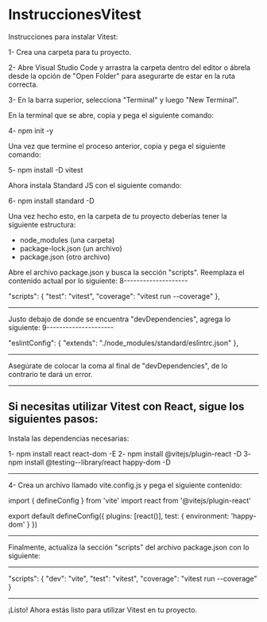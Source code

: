 # InstruccionesVitest

Instrucciones para instalar Vitest:

1- Crea una carpeta para tu proyecto.

2- Abre Visual Studio Code y arrastra la carpeta dentro del editor o ábrela desde la opción de "Open Folder" para asegurarte de estar en la ruta correcta.

3- En la barra superior, selecciona "Terminal" y luego "New Terminal".

En la terminal que se abre, copia y pega el siguiente comando:

4- npm init -y

Una vez que termine el proceso anterior, copia y pega el siguiente comando:

5- npm install -D vitest

Ahora instala Standard JS con el siguiente comando:

6- npm install standard -D

Una vez hecho esto, en la carpeta de tu proyecto deberías tener la siguiente estructura:

- node_modules (una carpeta)
- package-lock.json (un archivo)
- package.json (otro archivo)

Abre el archivo package.json y busca la sección "scripts". Reemplaza el contenido actual por lo siguiente:
8--------------------

"scripts": {
  "test": "vitest",
  "coverage": "vitest run --coverage"
},

--------------------
Justo debajo de donde se encuentra "devDependencies", agrega lo siguiente:
9---------------------

"eslintConfig": {
  "extends": "./node_modules/standard/eslintrc.json"
},

--------------------

Asegúrate de colocar la coma al final de "devDependencies", de lo contrario te dará un error.


--------------------
Si necesitas utilizar Vitest con React, sigue los siguientes pasos:
--------------------

Instala las dependencias necesarias:

1- npm install react react-dom -E
2- npm install @vitejs/plugin-react -D
3- npm install @testing--library/react happy-dom -D

-----------------------

4- Crea un archivo llamado vite.config.js y pega el siguiente contenido:

import { defineConfig } from 'vite'
import react from '@vitejs/plugin-react'

export default defineConfig({
  plugins: [react()],
  test: {
    environment: 'happy-dom'
  }
})

--------------------

Finalmente, actualiza la sección "scripts" del archivo package.json con lo siguiente:

--------------------

"scripts": {
  "dev": "vite",
  "test": "vitest",
  "coverage": "vitest run --coverage"
}

--------------------
¡Listo! Ahora estás listo para utilizar Vitest en tu proyecto.
